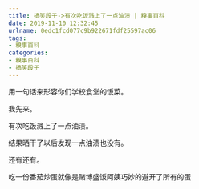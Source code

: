 ```yaml
---
title: 搞笑段子->有次吃饭溅上了一点油渍 | 糗事百科
date: 2019-11-10 12:32:45
urlname: 0edc1fcd077c9b922671fdf25597ac06
tags: 
- 糗事百科
categories:
- 糗事百科
- 搞笑段子
---
```

用一句话来形容你们学校食堂的饭菜。

我先来。

有次吃饭溅上了一点油渍。

结果晒干了以后发现一点油渍也没有。

还有还有。

吃一份番茄炒蛋就像是赌博盛饭阿姨巧妙的避开了所有的蛋


